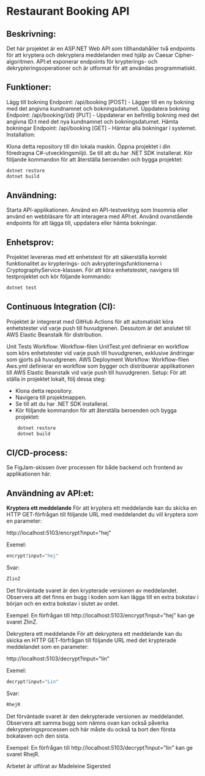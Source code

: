 # Restaurant Booking API

## Beskrivning:
Det här projektet är en ASP.NET Web API som tillhandahåller två endpoints för att kryptera och dekryptera meddelanden med hjälp av Caesar Cipher-algoritmen. API:et exponerar endpoints för krypterings- och dekrypteringsoperationer och är utformat för att användas programmatiskt.

## Funktioner:

Lägg till bokning Endpoint: /api/booking [POST] - Lägger till en ny bokning med det angivna kundnamnet och bokningsdatumet.
Uppdatera bokning Endpoint: /api/booking/{id} [PUT] - Uppdaterar en befintlig bokning med det angivna ID:t med det nya kundnamnet och bokningsdatumet.
Hämta bokningar Endpoint: /api/booking [GET] - Hämtar alla bokningar i systemet.
Installation:

Klona detta repository till din lokala maskin.
Öppna projektet i din föredragna C#-utvecklingsmiljö.
Se till att du har .NET SDK installerat.
Kör följande kommandon för att återställa beroenden och bygga projektet:
```cs
dotnet restore
dotnet build
```

## Användning:
Starta API-applikationen. Använd en API-testverktyg som Insomnia eller använd en webbläsare för att interagera med API:et. Använd ovanstående endpoints för att lägga till, uppdatera eller hämta bokningar.

## Enhetsprov:
Projektet levereras med ett enhetstest för att säkerställa korrekt funktionalitet av krypterings- och avkrypteringsfunktionerna i CryptographyService-klassen. För att köra enhetstestet, navigera till testprojektet och kör följande kommando:
```cs
dotnet test
```

## Continuous Integration (CI):
Projektet är integrerat med GitHub Actions för att automatiskt köra enhetstester vid varje push till huvudgrenen. Dessutom är det anslutet till AWS Elastic Beanstalk för distribution.

Unit Tests Workflow: Workflow-filen UnitTest.yml definierar en workflow som körs enhetstester vid varje push till huvudgrenen, exklusive ändringar som gjorts på huvudgrenen.
AWS Deployment Workflow: Workflow-filen Aws.yml definierar en workflow som bygger och distribuerar applikationen till AWS Elastic Beanstalk vid varje push till huvudgrenen.
Setup:
För att ställa in projektet lokalt, följ dessa steg:

- Klona detta repository.
- Navigera till projektmappen.
- Se till att du har .NET SDK installerat.
- Kör följande kommandon för att återställa beroenden och bygga projektet:
```cs
    dotnet restore
    dotnet build
```

## CI/CD-process:
Se FigJam-skissen över processen för både backend och frontend av applikationen här.

## Användning av API:et:

**Kryptera ett meddelande**
För att kryptera ett meddelande kan du skicka en HTTP GET-förfrågan till följande URL med meddelandet du vill kryptera som en parameter:

http://localhost:5103/encrypt?input="hej"

Exemel:
```cs
encrypt?input="hej"
```
Svar:
```cs
ZlinZ
```

Det förväntade svaret är den krypterade versionen av meddelandet. Observera att det finns en bugg i koden som kan lägga till en extra bokstav i början och en extra bokstav i slutet av ordet.

Exempel: En förfrågan till http://localhost:5103/encrypt?input="hej" kan ge svaret ZlinZ.

Dekryptera ett meddelande
För att dekryptera ett meddelande kan du skicka en HTTP GET-förfrågan till följande URL med det krypterade meddelandet som en parameter:

http://localhost:5103/decrypt?input="lin"

Exemel:
```cs
decrypt?input="Lin"
```
Svar:
```cs
RhejR
```

Det förväntade svaret är den dekrypterade versionen av meddelandet. Observera att samma bugg som nämns ovan kan också påverka dekrypteringsprocessen och här måste du också ta bort den första bokataven och den sista.

Exempel: En förfrågan till http://localhost:5103/decrypt?input="lin" kan ge svaret RhejR.

Arbetet är utförat av Madeleine Sigersted 